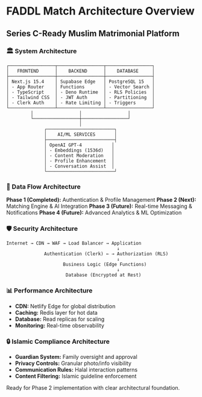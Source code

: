 # FADDL Match Architecture Overview
## Series C-Ready Muslim Matrimonial Platform

### 🏛️ System Architecture

```
┌─────────────────┬─────────────────┬─────────────────┐
│   FRONTEND      │    BACKEND      │    DATABASE     │
├─────────────────┼─────────────────┼─────────────────┤
│ Next.js 15.4    │ Supabase Edge   │ PostgreSQL 15   │
│ - App Router    │ Functions       │ - Vector Search │
│ - TypeScript    │ - Deno Runtime  │ - RLS Policies  │
│ - Tailwind CSS  │ - JWT Auth      │ - Partitioning  │
│ - Clerk Auth    │ - Rate Limiting │ - Triggers      │
└─────────────────┴─────────────────┴─────────────────┘
         │                 │                 │
         └─────────────────┼─────────────────┘
                           │
              ┌─────────────────────────┐
              │    AI/ML SERVICES       │
              ├─────────────────────────┤
              │ OpenAI GPT-4           │
              │ - Embeddings (1536d)   │
              │ - Content Moderation   │
              │ - Profile Enhancement  │
              │ - Conversation Assist  │
              └─────────────────────────┘
```

### 🔄 Data Flow Architecture

**Phase 1 (Completed):** Authentication & Profile Management
**Phase 2 (Next):** Matching Engine & AI Integration
**Phase 3 (Future):** Real-time Messaging & Notifications
**Phase 4 (Future):** Advanced Analytics & ML Optimization

### 🛡️ Security Architecture

```
Internet → CDN → WAF → Load Balancer → Application
                                         ↓
              Authentication (Clerk) ← → Authorization (RLS)
                                         ↓
                     Business Logic (Edge Functions)
                                         ↓
                      Database (Encrypted at Rest)
```

### 📊 Performance Architecture

- **CDN:** Netlify Edge for global distribution
- **Caching:** Redis layer for hot data
- **Database:** Read replicas for scaling
- **Monitoring:** Real-time observability

### 🔒 Islamic Compliance Architecture

- **Guardian System:** Family oversight and approval
- **Privacy Controls:** Granular photo/info visibility
- **Communication Rules:** Halal interaction patterns
- **Content Filtering:** Islamic guideline enforcement

Ready for Phase 2 implementation with clear architectural foundation.